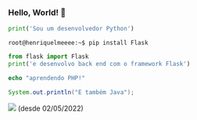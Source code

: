### Hello, World! 👋

 ```python
 print('Sou um desenvolvedor Python')
 ```
 ```console
 root@henriquelmeeee:~$ pip install Flask
 ``` 
 ```python
 from flask import Flask
 print('e desenvolvo back end com o framework Flask')
 ```
 ```php
echo "aprendendo PHP!"
 ```
 ```java
 System.out.println("E também Java");
 ```
![](https://komarev.com/ghpvc/?username=henriquelmeeee) (desde 02/05/2022)
<!--
**henriquelmeeee/henriquelmeeee** is a ✨ _special_ ✨ repository because its `README.md` (this file) appears on your GitHub profile.

Here are some ideas to get you started:

- 🔭 I’m currently working on ...
- 🌱 I’m currently learning ...
- 👯 I’m looking to collaborate on ...
- 🤔 I’m looking for help with ...
- 💬 Ask me about ...
- 📫 How to reach me: ...
- 😄 Pronouns: ...
- ⚡ Fun fact: ...
-->
